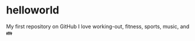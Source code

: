 # helloworld
My first repository on GitHub
I love working-out, fitness, sports, music, and :family:
